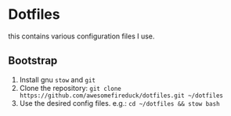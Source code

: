 # Dotfiles
this contains various configuration files I use.


## Bootstrap
1. Install gnu `stow` and `git`
2. Clone the repository: `git clone https://github.com/awesomefireduck/dotfiles.git ~/dotfiles`
3. Use the desired config files. e.g.: `cd ~/dotfiles && stow bash`

